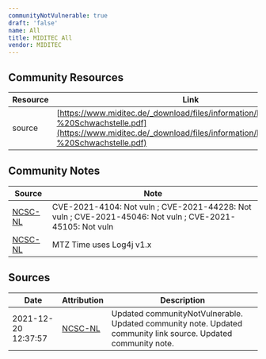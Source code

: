 ```yaml
---
communityNotVulnerable: true
draft: 'false'
name: All
title: MIDITEC All
vendor: MIDITEC
---
```



## Community Resources
| Resource | Link |
| --- | --- |
| source | [https://www.miditec.de/_download/files/information/Entwarnung%20-%20Schwachstelle.pdf](https://www.miditec.de/_download/files/information/Entwarnung%20-%20Schwachstelle.pdf) |

## Community Notes
| Source | Note |
| --- | --- |
| [NCSC-NL](https://github.com/NCSC-NL/log4shell/blob/main/software/README.md) | CVE-2021-4104: Not vuln ; CVE-2021-44228: Not vuln ; CVE-2021-45046: Not vuln ; CVE-2021-45105: Not vuln </ul> |
| [NCSC-NL](https://github.com/NCSC-NL/log4shell/blob/main/software/README.md) | MTZ Time uses Log4j v1.x |

## Sources
| Date | Attribution | Description |
| --- | --- | --- |
| 2021-12-20 12:37:57 | [NCSC-NL](https://github.com/NCSC-NL/log4shell/blob/main/software/README.md) | Updated communityNotVulnerable. Updated community note. Updated community link source. Updated community note.  |

